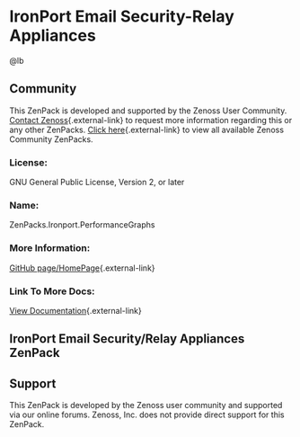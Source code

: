 # IronPort Email Security-Relay Appliances

@lb[](img/zenpack-ironport-zenpack.png)

## Community

This ZenPack is developed and supported by the Zenoss User Community.
[Contact Zenoss](https://tryit.zenoss.com/zenpack-contact/){.external-link} to
request more information regarding this or any other ZenPacks. [Click here](https://zenoss.com/product/zenpacks?f%5B0%5D=im_field_zenpack_category:1021){.external-link} to
view all available Zenoss Community ZenPacks.

### License:

GNU General Public License, Version 2, or later

### Name:

ZenPacks.Ironport.PerformanceGraphs

### More Information:

[GitHub page/HomePage](http://community.zenoss.org/docs/DOC-3476){.external-link}

### Link To More Docs:

[View Documentation](http://community.zenoss.org/docs/DOC-3476){.external-link}

## IronPort Email Security/Relay Appliances ZenPack

## Support

This ZenPack is developed by the Zenoss user community and supported via
our online forums. Zenoss, Inc. does not provide direct support for this
ZenPack.



